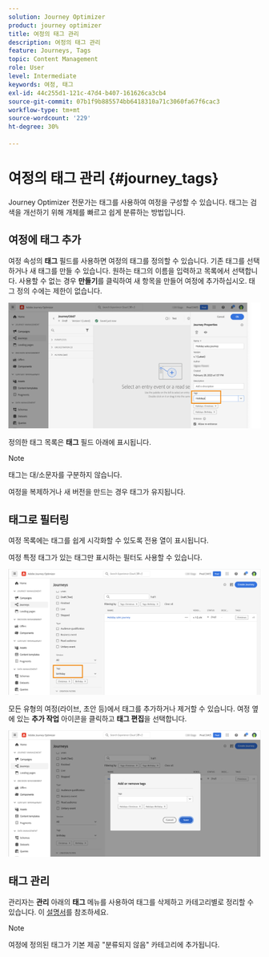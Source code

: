 ```yaml
---
solution: Journey Optimizer
product: journey optimizer
title: 여정의 태그 관리
description: 여정의 태그 관리
feature: Journeys, Tags
topic: Content Management
role: User
level: Intermediate
keywords: 여정, 태그
exl-id: 44c255d1-121c-47d4-b407-161626ca3cb4
source-git-commit: 07b1f9b885574bb6418310a71c3060fa67f6cac3
workflow-type: tm+mt
source-wordcount: '229'
ht-degree: 30%

---
```


# 여정의 태그 관리 {#journey_tags}

Journey Optimizer 전문가는 태그를 사용하여 여정을 구성할 수 있습니다. 태그는 검색을 개선하기 위해 개체를 빠르고 쉽게 분류하는 방법입니다.

## 여정에 태그 추가

여정 속성의 **태그** 필드를 사용하면 여정의 태그를 정의할 수 있습니다. 기존 태그를 선택하거나 새 태그를 만들 수 있습니다. 원하는 태그의 이름을 입력하고 목록에서 선택합니다. 사용할 수 없는 경우 **만들기**&#x200B;를 클릭하여 새 항목을 만들어 여정에 추가하십시오. 태그 정의 수에는 제한이 없습니다.

![](assets/tags1.png)

정의한 태그 목록은 **태그** 필드 아래에 표시됩니다.

>[!NOTE]
>
> 태그는 대/소문자를 구분하지 않습니다.
> 
> 여정을 복제하거나 새 버전을 만드는 경우 태그가 유지됩니다.

## 태그로 필터링

여정 목록에는 태그를 쉽게 시각화할 수 있도록 전용 열이 표시됩니다.

여정 특정 태그가 있는 태그만 표시하는 필터도 사용할 수 있습니다.

![](assets/tags2.png)

모든 유형의 여정(라이브, 초안 등)에서 태그를 추가하거나 제거할 수 있습니다. 여정 옆에 있는 **추가 작업** 아이콘을 클릭하고 **태그 편집**&#x200B;을 선택합니다.

![](assets/tags3.png)

## 태그 관리

관리자는 **관리** 아래의 **태그** 메뉴를 사용하여 태그를 삭제하고 카테고리별로 정리할 수 있습니다. 이 [설명서](https://experienceleague.adobe.com/docs/experience-platform/administrative-tags/overview.html?lang=ko)를 참조하세요.

>[!NOTE]
>
> 여정에 정의된 태그가 기본 제공 &quot;분류되지 않음&quot; 카테고리에 추가됩니다.
